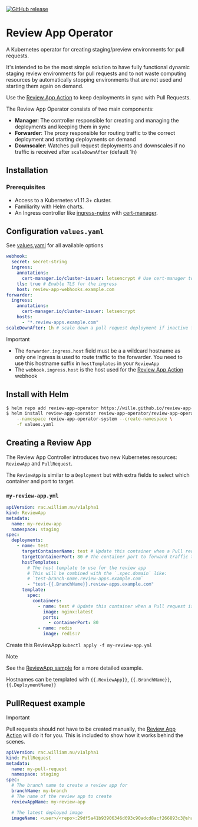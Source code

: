 [![GitHub release](https://img.shields.io/github/release/wille/review-app-operator.svg?style=flat-square)](https://github.com/wille/review-app-operator/releases/latest)

# Review App Operator

A Kubernetes operator for creating staging/preview environments for pull requests.

It's intended to be the most simple solution to have fully functional dynamic staging review environments for pull requests and to not waste computing resources by automatically stopping environments that are not used and starting them again on demand.

Use the [Review App Action](https://github.com/wille/review-app-action) to keep deployments in sync with Pull Requests.

The Review App Operator consists of two main components:

- **Manager**: The controller responsible for creating and managing the deployments and keeping them in sync
- **Forwarder**: The proxy responsible for routing traffic to the correct deployment and starting deployments on demand
- **Downscaler**: Watches pull request deployments and downscales if no traffic is received after `scaleDownAfter` (default 1h)

## Installation

### Prerequisites

- Access to a Kubernetes v1.11.3+ cluster.
- Familiarity with Helm charts.
- An Ingress controller like [ingress-nginx](https://github.com/kubernetes/ingress-nginx) with [cert-manager](https://cert-manager.io).

## Configuration `values.yaml`

See [values.yaml](/chart/values.yaml) for all available options

```yaml
webhook:
  secret: secret-string
  ingress:
    annotations:
      cert-manager.io/cluster-issuer: letsencrypt # Use cert-manager to issue a certificate for the webhook Ingress
    tls: true # Enable TLS for the ingress
    host: review-app-webhooks.example.com
forwarder:
  ingress:
    annotations:
      cert-manager.io/cluster-issuer: letsencrypt
    hosts:
      - "*.review-apps.example.com"
scaleDownAfter: 1h # scale down a pull request deployment if inactive for this long
```

> [!IMPORTANT]
>
> - The `forwarder.ingress.host` field must be a a wildcard hostname as only one Ingress is used to route traffic to the forwarder. You need to use this hostname suffix in `hostTemplates` in your `ReviewApp`
> - The `webhook.ingress.host` is the host used for the [Review App Action](https://github.com/wille/review-app-action) webhook

## Install with Helm

```bash
$ helm repo add review-app-operator https://wille.github.io/review-app-operator
$ helm install review-app-operator review-app-operator/review-app-operator \
    --namespace review-app-operator-system --create-namespace \
    -f values.yaml
```

## Creating a Review App

The Review App Controller introduces two new Kubernetes resources: `ReviewApp` and `PullRequest`.

The `ReviewApp` is similar to a `Deployment` but with extra fields to select which container and port to target.

### `my-review-app.yml`

```yaml
apiVersion: rac.william.nu/v1alpha1
kind: ReviewApp
metadata:
  name: my-review-app
  namespace: staging
spec:
  deployments:
    - name: test
      targetContainerName: test # Update this container when a Pull request is opened or updated
      targetContainerPort: 80 # The container port to forward traffic to
      hostTemplates:
        # The host template to use for the review app
        # This will be combined with the `.spec.domain` like:
        # `test-branch-name.review-apps.example.com`
        - "test-{{.BranchName}}.review-apps.example.com"
      template:
        spec:
          containers:
            - name: test # Update this container when a Pull request is opened or updated
              image: nginx:latest
              ports:
                - containerPort: 80
            - name: redis
              image: redis:7
```

Create this ReviewApp
`kubectl apply -f my-review-app.yml`

> [!NOTE]
> See the [ReviewApp sample](/config/samples/rac.william.nu_v1alpha1_reviewapp.yaml) for a more detailed example.
>
> Hostnames can be templated with `{{.ReviewApp}}`, `{{.BranchName}}`, `{{.DeploymentName}}`

## PullRequest example

> [!IMPORTANT]
> Pull requests should not have to be created manually, the [Review App Action](https://github.com/wille/review-app-action) will do it for you. This is included to show how it works behind the scenes.

```yaml
apiVersion: rac.william.nu/v1alpha1
kind: PullRequest
metadata:
  name: my-pull-request
  namespace: staging
spec:
  # The branch name to create a review app for
  branchName: my-branch
  # The name of the review app to create
  reviewAppName: my-review-app

  # The latest deployed image
  imageName: <user>/<repo>:29df5a41b93906346d693c90adcd8acf266893c3@sha256:...
```
